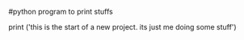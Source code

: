 #python program to print stuffs

print ('this is the start of a new project. its just me doing some stuff')
